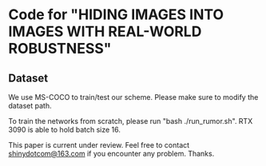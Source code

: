 # Code for "HIDING IMAGES INTO IMAGES WITH REAL-WORLD ROBUSTNESS"

## Dataset

We use MS-COCO to train/test our scheme. Please make sure to modify the dataset path.

To train the networks from scratch, please run "bash ./run_rumor.sh". RTX 3090 is able to hold batch size 16.

This paper is current under review. Feel free to contact shinydotcom@163.com if you encounter any problem. Thanks.
